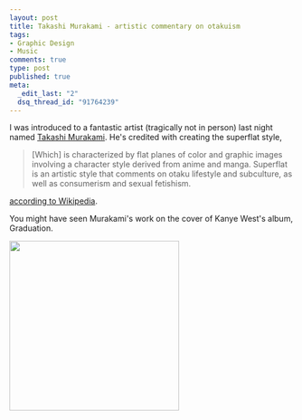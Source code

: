 ```yaml
--- 
layout: post
title: Takashi Murakami - artistic commentary on otakuism
tags: 
- Graphic Design
- Music
comments: true
type: post
published: true
meta: 
  _edit_last: "2"
  dsq_thread_id: "91764239"
---
```

I was introduced to a fantastic artist (tragically not in person) last night named <a href="http://www.takashimurakami.com/">Takashi Murakami</a>. He's credited with creating the superflat style,
<blockquote>[Which] is characterized by flat planes of color and graphic images involving a character style derived from anime and manga. Superflat is an artistic style that comments on otaku lifestyle and subculture, as well as consumerism and sexual fetishism.</blockquote>
<a href="http://en.wikipedia.org/wiki/Takashi_Murakami">according to Wikipedia</a>.

You might have seen Murakami's work on the cover of Kanye West's album, Graduation.

<a href="http://brethorsting.com/blog/wp-content/uploads/2008/08/graduationalbumcover.jpg"><img class="alignnone size-medium wp-image-696" title="graduationalbumcover" src="http://brethorsting.com/blog/wp-content/uploads/2008/08/graduationalbumcover-300x300.jpg" alt="" width="300" height="300" /></a>
